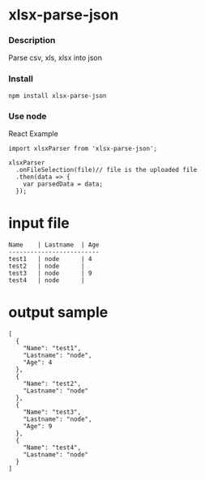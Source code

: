 # xlsx-parse-json #

### Description ###
Parse csv, xls, xlsx into json

### Install ###
````
npm install xlsx-parse-json
````

### Use node ###
React Example
````
import xlsxParser from 'xlsx-parse-json';

xlsxParser
  .onFileSelection(file)// file is the uploaded file
  .then(data => {
    var parsedData = data;
  });

````

# input file #
````
Name	| Lastname	| Age
-------------------------
test1	| node		| 4
test2	| node		|
test3	| node		| 9
test4	| node		|

````

# output sample #
````
[
  {
    "Name": "test1",
    "Lastname": "node",
    "Age": 4
  },
  {
    "Name": "test2",
    "Lastname": "node"
  },
  {
    "Name": "test3",
    "Lastname": "node",
    "Age": 9
  },
  {
    "Name": "test4",
    "Lastname": "node"
  }
]
````
